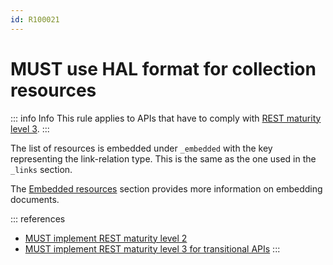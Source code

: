 ```yaml
---
id: R100021
---
```


# MUST use HAL format for collection resources

::: info Info
This rule applies to APIs that have to comply with [REST maturity level 3](@guidelines/R000033).
:::

The list of resources is embedded under `_embedded` with the key representing the link-relation type.
This is the same as the one used in the `_links` section.

The [Embedded resources](../010_Embedded-resources/index.md) section provides more information on embedding documents.

::: references

- [MUST implement REST maturity level 2](@guidelines/R000032)
- [MUST implement REST maturity level 3 for transitional APIs](@guidelines/R000033)
  :::
